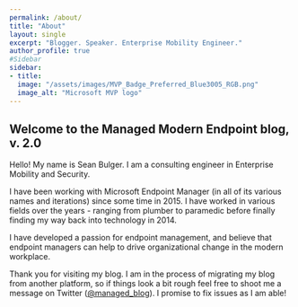 ```yaml
---
permalink: /about/
title: "About"
layout: single
excerpt: "Blogger. Speaker. Enterprise Mobility Engineer."
author_profile: true
#Sidebar
sidebar:
- title:
  image: "/assets/images/MVP_Badge_Preferred_Blue3005_RGB.png"
  image_alt: "Microsoft MVP logo"
---
```


## Welcome to the Managed Modern Endpoint blog, v. 2.0

Hello! My name is Sean Bulger. I am a consulting engineer in Enterprise Mobility and Security.

I have been working with Microsoft Endpoint Manager (in all of its various names and iterations) since some time in 2015. I have worked in various fields over the years - ranging from plumber to paramedic before finally finding my way back into technology in 2014. 

I have developed a passion for endpoint management, and believe that endpoint managers can help to drive organizational change in the modern workplace.

Thank you for visiting my blog. I am in the process of migrating my blog from another platform, so if things look a bit rough feel free to shoot me a message on Twitter ([@managed_blog](https://twitter.com/managed_blog)). I promise to fix issues as I am able!


